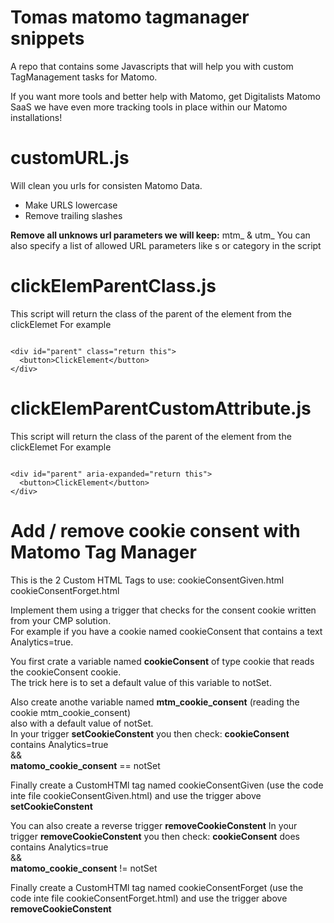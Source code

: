 # Tomas matomo tagmanager snippets
A repo that contains some Javascripts that will help you with custom TagManagement tasks for Matomo.

If you want more tools and better help with Matomo, get Digitalists Matomo SaaS we have even more tracking tools in place within our Matomo installations!

# customURL.js 
Will clean you urls for consisten Matomo Data.
- Make URLS lowercase
- Remove trailing slashes

**Remove all unknows url parameters we will keep:**
mtm_ & utm_
You can also specify a list of allowed URL parameters like s or category in the script 

# clickElemParentClass.js 
This script will return the class of the parent of the element from the clickElemet
For example
```

<div id="parent" class="return this">
  <button>ClickElement</button>
</div>
```


# clickElemParentCustomAttribute.js 

This script will return the class of the parent of the element from the clickElemet
For example
```

<div id="parent" aria-expanded="return this">
  <button>ClickElement</button>
</div>  
```

# Add / remove cookie consent with Matomo Tag Manager
This is the 2 Custom HTML Tags to use:
cookieConsentGiven.html 
cookieConsentForget.html

Implement them using a trigger that checks for the consent cookie written from your CMP solution.  
For example if you have a cookie named cookieConsent that contains a text Analytics=true. 

You first crate a variable named **cookieConsent** of type cookie that reads the cookieConsent cookie.  
The trick here is to set a default value of this variable to notSet.  

Also create anothe variable named **mtm_cookie_consent** (reading the cookie mtm_cookie_consent)   
also with a default value of notSet.  
In your trigger **setCookieConstent** you then check: 
**cookieConsent** contains Analytics=true  
&&  
**matomo_cookie_consent** == notSet  

Finally create a CustomHTMl tag named cookieConsentGiven (use the code inte file cookieConsentGiven.html)
and use the trigger above **setCookieConstent** 

You can also create a reverse trigger **removeCookieConstent**
In your trigger **removeCookieConstent** you then check: 
**cookieConsent** does contains Analytics=true  
&&  
**matomo_cookie_consent** != notSet  

Finally create a CustomHTMl tag named cookieConsentForget (use the code inte file cookieConsentForget.html)
and use the trigger above **removeCookieConstent** 
